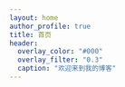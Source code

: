 ```yaml
---
layout: home
author_profile: true
title: 首页
header:
  overlay_color: "#000"
  overlay_filter: "0.3"
  caption: "欢迎来到我的博客"
---
```

